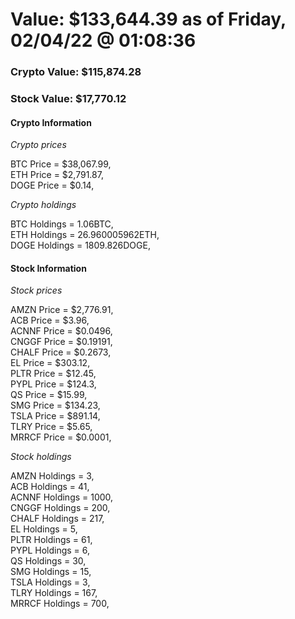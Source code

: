 # Value: $133,644.39 as of Friday, 02/04/22 @ 01:08:36 

### Crypto Value: $115,874.28

### Stock Value: $17,770.12

#### Crypto Information 
*Crypto prices* 

BTC Price = $38,067.99,  
ETH Price = $2,791.87,  
DOGE Price = $0.14,  


*Crypto holdings* 

BTC Holdings = 1.06BTC,  
ETH Holdings = 26.960005962ETH,  
DOGE Holdings = 1809.826DOGE,  


#### Stock Information 

*Stock prices* 

AMZN Price = $2,776.91,  
ACB Price = $3.96,  
ACNNF Price = $0.0496,  
CNGGF Price = $0.19191,  
CHALF Price = $0.2673,  
EL Price = $303.12,  
PLTR Price = $12.45,  
PYPL Price = $124.3,  
QS Price = $15.99,  
SMG Price = $134.23,  
TSLA Price = $891.14,  
TLRY Price = $5.65,  
MRRCF Price = $0.0001,  


*Stock holdings* 

AMZN Holdings = 3,  
ACB Holdings = 41,  
ACNNF Holdings = 1000,  
CNGGF Holdings = 200,  
CHALF Holdings = 217,  
EL Holdings = 5,  
PLTR Holdings = 61,  
PYPL Holdings = 6,  
QS Holdings = 30,  
SMG Holdings = 15,  
TSLA Holdings = 3,  
TLRY Holdings = 167,  
MRRCF Holdings = 700,  


